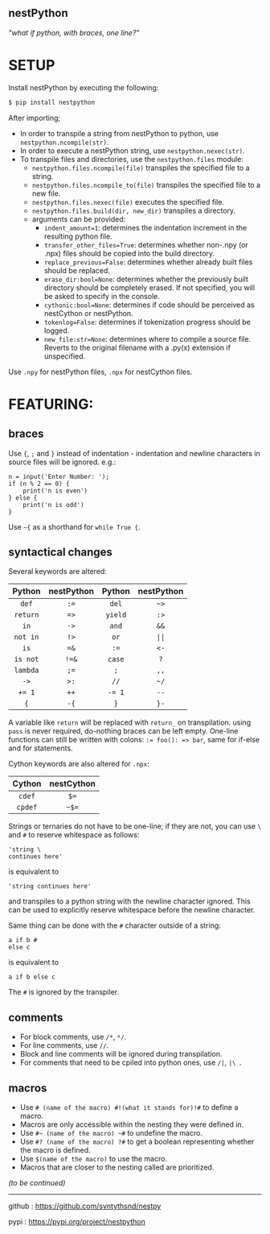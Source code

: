 ## nestPython


*"what if python, with braces, one line?"*

# SETUP

Install nestPython by executing the following:
```bash
$ pip install nestpython
```
After importing;

- In order to transpile a string from nestPython to python, use `nestpython.ncompile(str)`.
- In order to execute a nestPython string, use `nestpython.nexec(str)`.
-  To transpile files and directories, use the `nestpython.files` module:
	-  `nestpython.files.ncompile(file)` transpiles the specified file to a string.
    -  `nestpython.files.ncompile_to(file)` transpiles the specified file to a new file.
	-  `nestpython.files.nexec(file)` executes the specified file.
    -  `nestpython.files.build(dir, new_dir)` transpiles a directory.
    -  arguments can be provided:
		- `indent_amount=1`: determines the indentation increment in the resulting python file.
        - `transfer_other_files=True`: determines whether non-.npy (or .npx) files should be copied into the build directory.
        - `replace_previous=False`: determines whether already built files should be replaced.
        - `erase_dir:bool=None`: determines whether the previously built directory should be completely erased. If not specified, you will be asked to specify in the console.
        - `cythonic:bool=None`: determines if code should be perceived as nestCython or nestPython.
        - `tokenlog=False`: determines if tokenization progress should be logged.
        - `new_file:str=None`: determines where to compile a source file. Reverts to the original filename with a .py(x) extension if unspecified.

Use `.npy` for nestPython files, `.npx` for nestCython files.

# FEATURING:
## braces

Use `{`, `;` and `}` instead of indentation - indentation and newline characters in source files will be ignored. e.g.:

```nestpython
n = input('Enter Number: ');
if (n % 2 == 0) {
	print('n is even')
} else {
	print('n is odd')
}
```

Use `~{` as a shorthand for `while True {`. 

## syntactical changes

Several keywords are altered:

|  Python  | nestPython | Python  | nestPython |
|:--------:|:----------:|:-------:|:----------:|
|  `def`   |    `:=`    |  `del`  |    `~>`    |
| `return` |    `=>`    | `yield` |    `:>`    |
|   `in`   |    `->`    |  `and`  |    `&&`    |
| `not in` |    `!>`    |  `or`   |   `\|\|`   |
|   `is`   |    `=&`    |  `:=`   |    `<-`    |
| `is not` |   `!=&`    | `case`  |    `?`     |
| `lambda` |    `;=`    |   `;`   |    `,,`    |
|   `->`   |    `>:`    |  `//`   |    `~/`    |
|  `+= 1`  |    `++`    | `-= 1`  |    `--`    |
|   `{`    |    `-{`    |   `}`   |    `}-`    |

A variable like `return` will be replaced with `return_` on transpilation. using `pass` is never required, do-nothing braces can be left empty. 
One-line functions can still be written with colons: `:= foo(): => bar`, same for if-else and for statements.

Cython keywords are also altered for `.npx`:

| Cython  | nestCython |
|:-------:|:----------:|
| `cdef`  |    `$=`    |
| `cpdef` |   `~$=`    |

Strings or ternaries do not have to be one-line; if they are not, you can use `\ ` and `#` to reserve whitespace as follows:
```
'string \
continues here'
```

is equivalent to

```
'string continues here'
```

and transpiles to a python string with the newline character ignored.
This can be used to explicitly reserve whitespace before the newline character.

Same thing can be done with the `#` character outside of a string:

```nestpython
a if b #
else c
```
is equivalent to
```nestpython
a if b else c
```

The `#` is ignored by the transpiler.


## comments

- For block comments, use `/*`, `*/`.
- For line comments, use `//`.
- Block and line comments will be ignored during transpilation.
- For comments that need to be cpiled into python ones, use `/|`, `|\ `.

## macros

- Use `# (name of the macro) #!(what it stands for)!#` to define a macro.
- Macros are only accessible within the nesting they were defined in.
- Use `#~ (name of the macro) ~#` to undefine the macro.
- Use `#? (name of the macro) ?#` to get a boolean representing whether the macro is defined.
- Use `$(name of the macro)` to use the macro.
- Macros that are closer to the nesting called are prioritized.

*(to be continued)*

---
github : https://github.com/svntythsnd/nestpy 
  
pypi : https://pypi.org/project/nestpython
